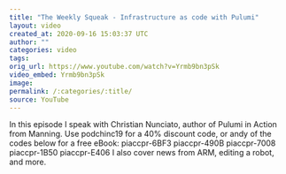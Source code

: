 ```yaml
---
title: "The Weekly Squeak - Infrastructure as code with Pulumi"
layout: video
created_at: 2020-09-16 15:03:37 UTC
author: ""
categories: video
tags: 
orig_url: https://www.youtube.com/watch?v=Yrmb9bn3pSk
video_embed: Yrmb9bn3pSk
image: 
permalink: /:categories/:title/
source: YouTube
---
```

In this episode I speak with Christian Nunciato, author of Pulumi in Action from Manning. Use podchinc19 for a 40% discount code, or andy of the codes below for a free eBook: piaccpr-6BF3 piaccpr-490B piaccpr-7008 piaccpr-1B50 piaccpr-E406 I also cover news from ARM, editing a robot, and more.